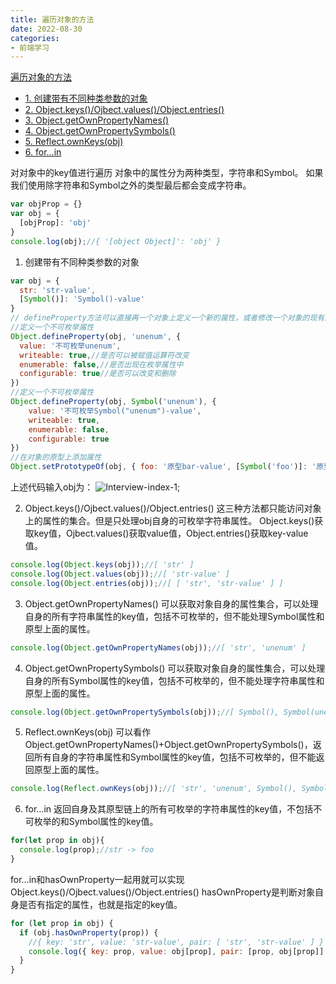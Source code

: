 ```yaml
---
title: 遍历对象的方法
date: 2022-08-30
categories: 
- 前端学习
---
```


[遍历对象的方法](#1)
- [1. 创建带有不同种类参数的对象](#2)
- [2. Object.keys()/Ojbect.values()/Object.entries()](#3)
- [3. Object.getOwnPropertyNames()](#4)
- [4. Object.getOwnPropertySymbols()](#5)
- [5. Reflect.ownKeys(obj)](#6)
- [6. for…in](#7)

<p id=1></p>

对对象中的key值进行遍历
对象中的属性分为两种类型，字符串和Symbol。
如果我们使用除字符串和Symbol之外的类型最后都会变成字符串。
```js
var objProp = {}
var obj = {
  [objProp]: 'obj'
}
console.log(obj);//{ '[object Object]': 'obj' }
```

<p id=2></p>

1. 创建带有不同种类参数的对象
```js
var obj = {
  str: 'str-value',
  [Symbol()]: 'Symbol()-value'
}
// defineProperty方法可以直接再一个对象上定义一个新的属性，或者修改一个对象的现有属性，并返回此对象。
//定义一个不可枚举属性
Object.defineProperty(obj, 'unenum', {
  value: '不可枚举unenum',
  writeable: true,//是否可以被赋值运算符改变
  enumerable: false,//是否出现在枚举属性中
  configurable: true//是否可以改变和删除
})
//定义一个不可枚举属性
Object.defineProperty(obj, Symbol('unenum'), {
    value: '不可枚举Symbol("unenum")-value',
    writeable: true,
    enumerable: false,
    configurable: true
})
//在对象的原型上添加属性
Object.setPrototypeOf(obj, { foo: '原型bar-value', [Symbol('foo')]: '原型Symbol("foo")-value' })
```
上述代码输入obj为：
![Interview-index-1](/images/Interview-index-1.png);

<p id=3></p>

2. Object.keys()/Ojbect.values()/Object.entries()
这三种方法都只能访问对象上的属性的集合。但是只处理obj自身的可枚举字符串属性。
Object.keys()获取key值，Ojbect.values()获取value值，Object.entries()获取key-value值。
```js
console.log(Object.keys(obj));//[ 'str' ]
console.log(Object.values(obj));//[ 'str-value' ]
console.log(Object.entries(obj));//[ [ 'str', 'str-value' ] ]
```

<p id=4></p>

3. Object.getOwnPropertyNames()
可以获取对象自身的属性集合，可以处理自身的所有字符串属性的key值，包括不可枚举的，但不能处理Symbol属性和原型上面的属性。
```js
console.log(Object.getOwnPropertyNames(obj));//[ 'str', 'unenum' ]
```

<p id=5></p>

4. Object.getOwnPropertySymbols()
可以获取对象自身的属性集合，可以处理自身的所有Symbol属性的key值，包括不可枚举的，但不能处理字符串属性和原型上面的属性。
```js
console.log(Object.getOwnPropertySymbols(obj));//[ Symbol(), Symbol(unenum) ]
```

<p id=6></p>

5. Reflect.ownKeys(obj)
可以看作Object.getOwnPropertyNames()+Object.getOwnPropertySymbols()，返回所有自身的字符串属性和Symbol属性的key值，包括不可枚举的，但不能返回原型上面的属性。
```js
console.log(Reflect.ownKeys(obj));//[ 'str', 'unenum', Symbol(), Symbol(unenum) ]
```

<p id=7></p>

6. for…in
返回自身及其原型链上的所有可枚举的字符串属性的key值，不包括不可枚举的和Symbol属性的key值。
```js
for(let prop in obj){
  console.log(prop);//str -> foo
}
```
for…in和hasOwnProperty一起用就可以实现Object.keys()/Ojbect.values()/Object.entries()
hasOwnProperty是判断对象自身是否有指定的属性，也就是指定的key值。
```js
for (let prop in obj) {
  if (obj.hasOwnProperty(prop)) {
    //{ key: 'str', value: 'str-value', pair: [ 'str', 'str-value' ] }
    console.log({ key: prop, value: obj[prop], pair: [prop, obj[prop]] })
  }
}
```